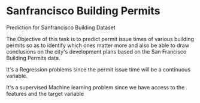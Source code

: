# Sanfrancisco Building Permits 
 Prediction for Sanfrancisco Building Dataset

The Objective of this task is to predict permit issue times of various building permits so as to identify which ones matter more and also be able to draw conclusions on the city's development plans based on the San Francisco Building Permits data. 

It's a Regression problems since the permit issue time will be a continuous variable. 

It's a supervised Machine learning problem since we have access to the features and the target variable

